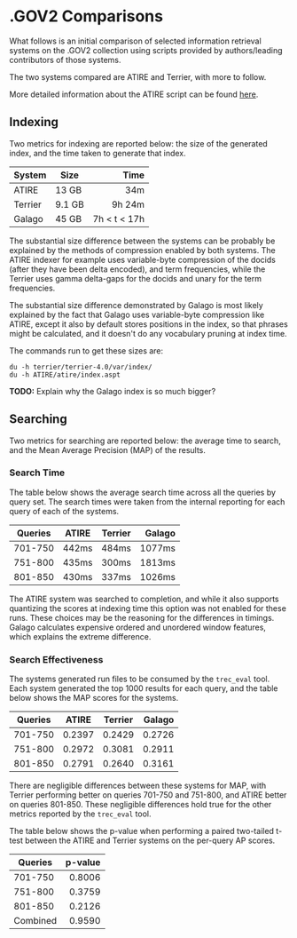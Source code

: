 # .GOV2 Comparisons
What follows is an initial comparison of selected information retrieval systems on the .GOV2 collection using scripts provided by authors/leading contributors of those systems.

The two systems compared are ATIRE and Terrier, with more to follow.

More detailed information about the ATIRE script can be found [here](./tree/master/systems/ATIRE).

## Indexing
Two metrics for indexing are reported below: the size of the generated index, and the time taken to generate that index.

System  |   Size |         Time
--------|--------|--------------:
ATIRE   |  13 GB | 34m
Terrier | 9.1 GB | 9h 24m
Galago  |  45 GB | 7h < t < 17h

The substantial size difference between the systems can be probably be explained by the methods of compression enabled by both systems. The ATIRE indexer for example uses variable-byte compression of the docids (after they have been delta encoded), and term frequencies, while the Terrier uses gamma delta-gaps for the docids and unary for the term frequencies.

The substantial size difference demonstrated by Galago is most likely explained by the fact that Galago uses variable-byte compression like ATIRE, except it also by default stores positions in the index, so that phrases might be calculated, and it doesn't do any vocabulary pruning at index time.

The commands run to get these sizes are:
```
du -h terrier/terrier-4.0/var/index/
du -h ATIRE/atire/index.aspt
```

**TODO:** Explain why the Galago index is so much bigger?

## Searching
Two metrics for searching are reported below: the average time to search, and the Mean Average Precision (MAP) of the results.

### Search Time
The table below shows the average search time across all the queries by query set. The search times were taken from the internal reporting for each query of each of the systems.

Queries |   ATIRE | Terrier |   Galago
--------|---------|---------|---------:
701-750 |   442ms |   484ms |  1077ms
751-800 |   435ms |   300ms |  1813ms
801-850 |   430ms |   337ms |  1026ms

The ATIRE system was searched to completion, and while it also supports quantizing the scores at indexing time this option was not enabled for these runs. These choices may be the reasoning for the differences in timings. Galago calculates expensive ordered and unordered window features, which explains the extreme difference.

### Search Effectiveness

The systems generated run files to be consumed by the `trec_eval` tool. Each system generated the top 1000 results for each query, and the table below shows the MAP scores for the systems.

Queries |   ATIRE | Terrier | Galago
--------|---------|---------|-------:
701-750 |  0.2397 |  0.2429 | 0.2726
751-800 |  0.2972 |  0.3081 | 0.2911
801-850 |  0.2791 |  0.2640 | 0.3161

There are negligible differences between these systems for MAP, with Terrier performing better on queries 701-750 and 751-800, and ATIRE better on queries 801-850. These negligible differences hold true for the other metrics reported by the `trec_eval` tool.

The table below shows the p-value when performing a paired two-tailed t-test between the ATIRE and Terrier systems on the per-query AP scores.

Queries  | p-value
---------|-------:
 701-750 |  0.8006
 751-800 |  0.3759
 801-850 |  0.2126
Combined |  0.9590
